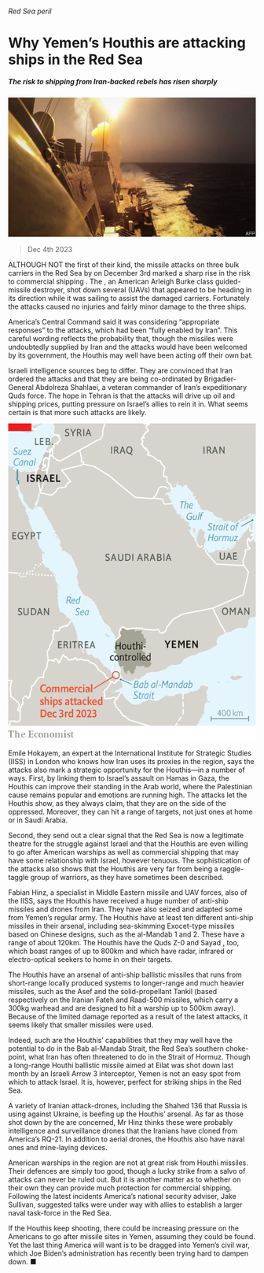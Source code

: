 ###### Red Sea peril

# Why Yemen’s Houthis are attacking ships in the Red Sea 

##### The risk to shipping from Iran-backed rebels has risen sharply 

![image](images/20231209_MAP502.jpg) 

> Dec 4th 2023 

ALTHOUGH NOT the first of their kind, the missile attacks on three bulk carriers in the Red Sea by  on December 3rd marked a sharp rise in the risk to commercial shipping . The , an American Arleigh Burke class guided-missile destroyer, shot down several  (UAVs) that appeared to be heading in its direction while it was sailing to assist the damaged carriers. Fortunately the attacks caused no injuries and fairly minor damage to the three ships. 

America’s Central Command said it was considering “appropriate responses” to the attacks, which had been “fully enabled by Iran”. This careful wording reflects the probability that, though the missiles were undoubtedly supplied by Iran and the attacks would have been welcomed by its government, the Houthis may well have been acting off their own bat. 

Israeli intelligence sources beg to differ. They are convinced that Iran ordered the attacks and that they are being co-ordinated by Brigadier-General Abdolreza Shahlaei, a veteran commander of Iran’s expeditionary Quds force. The hope in Tehran is that the attacks will drive up oil and shipping prices, putting pressure on Israel’s allies to rein it in. What seems certain is that more such attacks are likely. 

![image](images/20231209_MAM939.png) 


Emile Hokayem, an expert at the International Institute for Strategic Studies (IISS) in London who knows how Iran uses its proxies in the region, says the attacks also mark a strategic opportunity for the Houthis—in a number of ways. First, by linking them to Israel’s assault on Hamas in Gaza, the Houthis can improve their standing in the Arab world, where the Palestinian cause remains popular and emotions are running high. The attacks let the Houthis show, as they always claim, that they are on the side of the oppressed. Moreover, they can hit a range of targets, not just ones at home or in Saudi Arabia. 

Second, they send out a clear signal that the Red Sea is now a legitimate theatre for the struggle against Israel and that the Houthis are even willing to go after American warships as well as commercial shipping that may have some relationship with Israel, however tenuous. The sophistication of the attacks also shows that the Houthis are very far from being a raggle-taggle group of warriors, as they have sometimes been described. 

Fabian Hinz, a specialist in Middle Eastern missile and UAV forces, also of the IISS, says the Houthis have received a huge number of anti-ship missiles and drones from Iran. They have also seized and adapted some from Yemen’s regular army. The Houthis have at least ten different anti-ship missiles in their arsenal, including sea-skimming Exocet-type missiles based on Chinese designs, such as the al-Mandab 1 and 2. These have a range of about 120km. The Houthis have the Quds Z-0 and Sayad , too, which boast ranges of up to 800km and which have radar, infrared or electro-optical seekers to home in on their targets.

The Houthis have an arsenal of anti-ship ballistic missiles that runs from short-range locally produced systems to longer-range and much heavier missiles, such as the Asef and the solid-propellant Tankil (based respectively on the Iranian Fateh and Raad-500 missiles, which carry a 300kg warhead and are designed to hit a warship up to 500km away). Because of the limited damage reported as a result of the latest attacks, it seems likely that smaller missiles were used. 

Indeed, such are the Houthis’ capabilities that they may well have the potential to do in the Bab al-Mandab Strait, the Red Sea’s southern choke-point, what Iran has often threatened to do in the Strait of Hormuz. Though a long-range Houthi ballistic missile aimed at Eilat was shot down last month by an Israeli Arrow 3 interceptor, Yemen is not an easy spot from which to attack Israel. It is, however, perfect for striking ships in the Red Sea. 

A variety of Iranian attack-drones, including the Shahed 136 that Russia is using against Ukraine, is beefing up the Houthis’ arsenal. As far as those shot down by the  are concerned, Mr Hinz thinks these were probably intelligence and surveillance drones that the Iranians have cloned from America’s RQ-21. In addition to aerial drones, the Houthis also have naval ones and mine-laying devices. 

American warships in the region are not at great risk from Houthi missiles. Their defences are simply too good, though a lucky strike from a salvo of attacks can never be ruled out. But it is another matter as to whether on their own they can provide much protection for commercial shipping. Following the latest incidents America’s national security adviser, Jake Sullivan, suggested talks were under way with allies to establish a larger naval task-force in the Red Sea.

If the Houthis keep shooting, there could be increasing pressure on the Americans to go after missile sites in Yemen, assuming they could be found. Yet the last thing America will want is to be dragged into Yemen’s civil war, which Joe Biden’s administration has recently been trying hard to dampen down. ■

